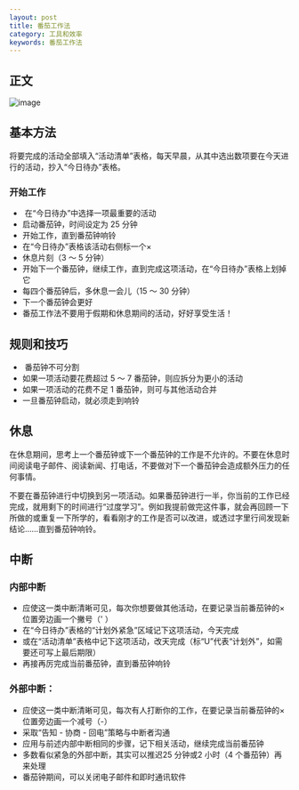 ```yaml
---
layout: post
title: 番茄工作法
category: 工具和效率
keywords: 番茄工作法
---
```



## 正文


![image](https://img3.doubanio.com/lpic/s4599081.jpg)


## 基本方法

将要完成的活动全部填入“活动清单”表格，每天早晨，从其中选出数项要在今天进行的活动，抄入“今日待办”表格。

### 开始工作

+  在“今日待办”中选择一项最重要的活动
+  启动番茄钟，时间设定为 25 分钟
+ 开始工作，直到番茄钟响铃
+ 在“今日待办”表格该活动右侧标一个×
+ 休息片刻（3 ～ 5 分钟）
+ 开始下一个番茄钟，继续工作，直到完成这项活动，在“今日待办”表格上划掉它
+ 每四个番茄钟后，多休息一会儿（15 ～ 30 分钟）
+ 下一个番茄钟会更好
+ 番茄工作法不要用于假期和休息期间的活动，好好享受生活！





## 规则和技巧
+  番茄钟不可分割
+ 如果一项活动要花费超过 5 ～ 7 番茄钟，则应拆分为更小的活动
+ 如果一项活动的花费不足 1 番茄钟，则可与其他活动合并
+ 一旦番茄钟启动，就必须走到响铃




## 休息
在休息期间，思考上一个番茄钟或下一个番茄钟的工作是不允许的。不要在休息时间阅读电子邮件、阅读新闻、打电话，不要做对下一个番茄钟会造成额外压力的任何事情。


不要在番茄钟进行中切换到另一项活动。如果番茄钟进行一半，你当前的工作已经完成，就用剩下的时间进行“过度学习”。例如我提前做完这件事，就会再回顾一下所做的或重复一下所学的，看看刚才的工作是否可以改进，或透过字里行间发现新结论……直到番茄钟响铃。


## 中断
### 内部中断
+ 应使这一类中断清晰可见，每次你想要做其他活动，在要记录当前番茄钟的× 位置旁边画一个撇号（' ）
+ 在“今日待办”表格的“计划外紧急”区域记下这项活动，今天完成
+ 或在“活动清单”表格中记下这项活动，改天完成（标“U”代表“计划外”，如需要还可写上最后期限）
+ 再接再厉完成当前番茄钟，直到番茄钟响铃


### 外部中断：
+ 应使这一类中断清晰可见，每次有人打断你的工作，在要记录当前番茄钟的× 位置旁边画一个减号（-）
+ 采取“告知 - 协商 - 回电”策略与中断者沟通
+  应用与前述内部中断相同的步骤，记下相关活动，继续完成当前番茄钟
+ 多数看似紧急的外部中断，其实可以推迟25 分钟或2 小时（4 个番茄钟）再来处理
+ 番茄钟期间，可以关闭电子邮件和即时通讯软件



